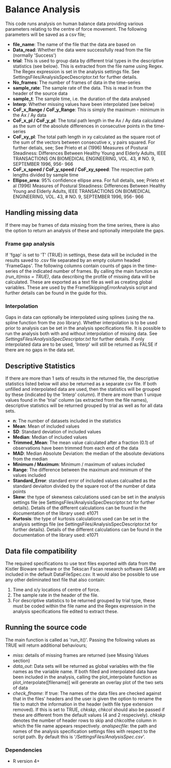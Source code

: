<h1>Balance Analysis</h1>
This code runs analysis on human balance data providing various parameters relating to the centre of force movement. The following parameters will be saved as a csv file;
<ul>
  <li><b>file_name</b>: The name of the file that the data are based on</li>
  <li><b>Data_read</b>: Whether the data were successfully read from the file (normally 'Success')</li>
  <li><b>trial</b>: This is used to group data by different trial types in the descriptive statistics (see below). This is extracted from the file name using Regex. The Regex expression is set in the analysis settings file. See SettingsFiles/AnalysisSpecDescriptor.txt for further details.</li>
  <li><b>No_frames</b>: The number of frames of data in the time-series</li>
  <li><b>sample_rate</b>: The sample rate of the data. This is read in from the header of the source data</li>
  <li><b>sample_t</b>: The sample time, i.e. the duration of the data analysed</li>
  <li><b>Interp</b>: Whether missing values have been interpolated (see below)</li>
  <li><b>CoF_x_Range / CoF_y_Range</b>: This is simply the maximum - minimum in the Ax / Ay data</li>
  <li><b>CoF_x_pl / CoF_y_pl</b>: The total path length in the Ax / Ay data calculated as the sum of the absolute differences in consecutive points in the time-series</li>
  <li><b>CoF_xy_pl</b>: The total path length in xy calculated as the square root of the sum of the vectors between consecutive x, y pairs squared. For further detials, see;  See Prieto et al (1996) Measures of Postural Steadiness: Differences Between Healthy Young and Elderly Adults, IEEE TRANSACTIONS ON BIOMEDICAL ENGINEERING, VOL. 43, # NO. 9, SEPTEMBER 1996, 956- 966</li>
  <li><b>CoF_x_speed / CoF_y_speed / CoF_xy_speed</b>: The respective path lengths divided by sample time</li>
  <li><b>Ellipse_area</b>: 95% confidence ellipse area. For full details, see; Prieto et al (1996) Measures of Postural Steadiness: Differences Between Healthy Young and Elderly Adults, IEEE TRANSACTIONS ON BIOMEDICAL ENGINEERING, VOL. 43, # NO. 9, SEPTEMBER 1996, 956- 966</li>
</ul>

<h2>Handling missing data</h2>
If there may be frames of data missing from the time serires, there is also the option to return an analysis of these and optionally interpolate the gaps. 
<h3>Frame gap analysis</h3>
If 'fgap' is set to 'T' (TRUE) in settings, these data will be included in the results saved to .csv file separated by an empty column headed 'FrameGaps'. The following columns contain counts of gaps in the time-series of the indicated number of frames.
</ul>
  By calling the main function as <i>(run_it(miss = TRUE)</i>, data describing the profile of missing data will be calculated. These are exported as a text file as well as creating global variables. These are used by the <i></i>FrameSkippingErrorAnalysis</i> script and further details can be found in the guide for this. 
<h3>Interpolation</h3>
Gaps in data can optionally be interpolated using splines (using the na. spline function from the zoo library). Whether interpolation is to be used prior to analysis can be set in the analysis specifications file. It is possible to run the analysis both with and without interpolation of missing data. See <i>SettingsFiles/AnalysisSpecDescriptor.txt</i> for further details. If only interpolated data are to be used, 'Interp' will still be returned as FALSE if there are no gaps in the data set.

<h2>Descriptive Statistics</h2>
If there are more than 1 sets of results in the returned file, the descriptive statistics listed below will also be returned as a separate csv file. If both unfilled and interpolated data are used, then the statistics will be grouped by these (indicated by the 'Interp' column). If there are more than 1 unique values found in the 'trial' column (as extracted from the file names), descriptive statistics will be returned grouped by trial as well as for all data sets.
<ul>
  <li><b>n</b>: The number of datasets included in the statistics</li>
  <li><b>Mean</b>: Mean of included values</li>
  <li><b>SD</b>: Standard deviation of included values</li>
  <li><b>Median</b>: Median of included values</li>
  <li><b>Trimmed_Mean</b>: The mean value calculated after a fraction (0.1) of observations have been trimmed from each end of the data</li>
  <li><b>MAD</b>: Median Absolute Deviation: the median of the absolute deviations from the median</li>
  <li><b>Minimum / Maximum</b>: Minimum / maximum of values included</li>
  <li><b>Range</b>: The difference between the maximum and mnimum of the values included</li>
  <li><b>Standard_Error</b>: standard error of included values calcualted as the standard deviaiton divided by the square root of the number of data points</li>
  <li><b>Skew</b>: the type of skewness calculations used can be set in the analysis settings file (ee SettingsFiles/AnalysisSpecDescriptor.txt for further details). Details of the different calculations can be found in the documentation of the library used: e1071</li>
  <li><b>Kurtosis</b>: the type of kurtosis calculations used can be set in the analysis settings file (ee SettingsFiles/AnalysisSpecDescriptor.txt for further details). Details of the different calculations can be found in the documentation of the library used: e1071</li>
</ul>
<h2>Data file compatibility</h2>
The required specifications to use text files exported with data from the Kistler Bioware software or the Tekscan Fscan research software (SAM) are included in the default DataFileSpec.csv. It would also be possible to use any other deliminated text file that also contain:
<ol>
  <li>Time and x/y locations of centre of force.</li>
  <li>The sample rate in the header of the file.</li>
  <li>For descriptive statistics to be returned grouped by trial type, these must be coded within the file name and the Regex expression in the analysis specifications file edited to extract these.</li>
</ol>
<h2>Running the source code</h2>
The main function is called as 'run_it()'. Passing the following values as TRUE will return additional behaviours;
<ul>
  <li><i>miss</i>: details of missing frames are returned (see Missing Values section)</li>
  <li><i>data_out</i>: Data sets will be returned as global variables with the file names as the variable name. If both filled and interpolated data have been included in the analysis, calling the plot_interpolate function as plot_interpolate([filename)] will generate an overlay plot of the two sets of data</li>
  <li><i>check_flname</i>: If true: The names of the data files are checked against that in the files' headers and the user is given the option to rename the file to match the information in the header (with file type extension removed). If this is set to TRUE, <i>chkskp</i>, <i>chkcol</i> should also be passed if these are different from the default values (4 and 2 respecively). <i>chkskp</i> denotes the number of header rows to skip and <i></i>chkcol</i>the column in which the file name appears respectively.
  <i>analspecfile</i>: the path and names of the analysis specification settings files with respect to the script path. By default this is '<i>/SettingsFiles/AnalysisSpec.csv</i>'.
  
</ul>
<h3>Dependencies</h3>
<ul>
  <li>R version 4+</li>
</ul>

